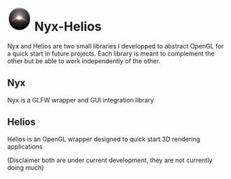 
# ![GitHub Logo](/Documentation/SunMoon.png)  Nyx-Helios 


Nyx and Helios are two small libraries I developped to abstract OpenGL for a quick start in future projects. 
Each library is meant to complement the other but be able to work independently of the other.

## Nyx

Nyx is a GLFW wrapper and GUI integration library

## Helios

Helios is an OpenGL wrapper designed to quick start 3D rendering applications

(Disclaimer both are under current development, they are not currently doing much)
